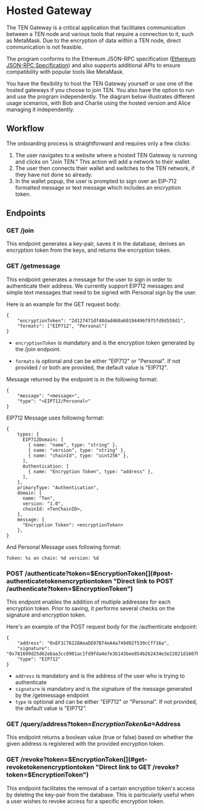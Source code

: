 # Hosted Gateway

The TEN Gateway is a critical application that facilitates communication between a TEN node and various tools that require a connection to it, such as MetaMask. Due to the encryption of data within a TEN node, direct communication is not feasible.

The program conforms to the Ethereum JSON-RPC specification ([Ethereum JSON-RPC Specification](https://playground.open-rpc.org/?schemaUrl=https://raw.githubusercontent.com/ethereum/eth1.0-apis/assembled-spec/openrpc.json)) and also supports additional APIs to ensure compatibility with popular tools like MetaMask.

You have the flexibility to host the TEN Gateway yourself or use one of the hosted gateways if you choose to join TEN. You also have the option to run and use the program independently. The diagram below illustrates different usage scenarios, with Bob and Charlie using the hosted version and Alice managing it independently.

## Workflow[​](#workflow "Direct link to Workflow")

The onboarding process is straightforward and requires only a few clicks:

1. The user navigates to a website where a hosted TEN Gateway is running and clicks on "Join TEN." This action will add a network to their wallet.
2. The user then connects their wallet and switches to the TEN network, if they have not done so already.
3. In the wallet popup, the user is prompted to sign over an EIP-712 formatted message or text message which includes an encryption token.

## Endpoints[​](#endpoints "Direct link to Endpoints")

### GET /join[​](#get-join "Direct link to GET /join")

This endpoint generates a key-pair, saves it in the database, derives an encryption token from the keys, and returns the encryption token.

### GET /getmessage[​](#get-getmessage "Direct link to GET /getmessage")

This endpoint generates a message for the user to sign in order to authenticate their address. We currently support EIP712 messages and simple text messages that need to be signed with Personal sign by the user.

Here is an example for the GET request body:

```
{
    "encryptionToken": "2d127471df48dad460a60194496f975fd9d558d1",
    "formats": ["EIP712", "Personal"]
}
```

* `encryptionToken` is mandatory and is the encryption token generated by the /join endpoint.

* `formats` is optional and can be either "EIP712" or "Personal". If not provided / or both are provided, the default value is "EIP712".

Message returned by the endpoint is in the following format:

```
{
    "message": "<message>",
    "type": "<EIP712/Personal>"
}
```

EIP712 Message uses following format:

```
{
    types: {
      EIP712Domain: [
        { name: "name", type: "string" },
        { name: "version", type: "string" },
        { name: "chainId", type: "uint256" },
      ],
      Authentication: [
        { name: "Encryption Token", type: "address" },
      ],
    },
    primaryType: "Authentication",
    domain: {
      name: "Ten",
      version: "1.0",
      chainId: <TenChainID>,
    },
    message: {
      "Encryption Token": <encryptionToken>
    },
}
```

And Personal Message uses following format:

```
Token: %s on chain: %d version: %d
```

### POST /authenticate?token=$EncryptionToken[​](#post-authenticatetokenencryptiontoken "Direct link to POST /authenticate?token=$EncryptionToken")

This endpoint enables the addition of multiple addresses for each encryption token. Prior to saving, it performs several checks on the signature and encryption token.

Here's an example of the POST request body for the /authenticate endpoint:

```
{
    "address": "0xEF1C76228AeaDE07B74eA4a749d02f539cCff16a",
    "signature": "0x781699d25d62ebaa3cc0901ac1fd9fda4e7e3b143bee854b262434e3e22021d1607b5680924ac439dec9838344d6785100c7043312cec07b7fd1e9d26983f69f1b",
    "type": "EIP712"
}
```

* `address` is mandatory and is the address of the user who is trying to authenticate
* `signature` is mandatory and is the signature of the message generated by the /getmessage endpoint
* `type` is optional and can be either "EIP712" or "Personal". If not provided, the default value is "EIP712".

### GET /query/address?token=$EncryptionToken\&a=$Address[​](#get-queryaddresstokenencryptiontokenaaddress "Direct link to GET /query/address?token=$EncryptionToken\&a=$Address")

This endpoint returns a boolean value (true or false) based on whether the given address is registered with the provided encryption token.

### GET /revoke?token=$EncryptionToken[​](#get-revoketokenencryptiontoken "Direct link to GET /revoke?token=$EncryptionToken")

This endpoint facilitates the removal of a certain encryption token's access by deleting the key-pair from the database. This is particularly useful when a user wishes to revoke access for a specific encryption token.
